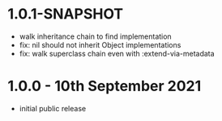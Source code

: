 # 1.0.1-SNAPSHOT
- walk inheritance chain to find implementation
- fix: nil should not inherit Object implementations
- fix: walk superclass chain even with :extend-via-metadata

# 1.0.0 - 10th September 2021
- initial public release

